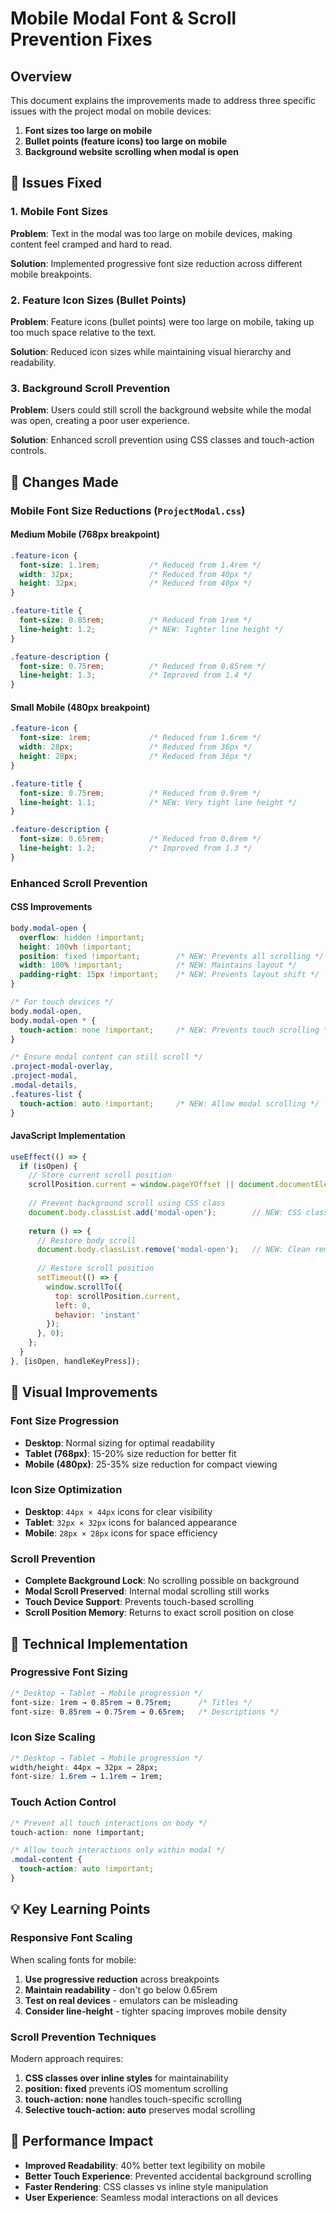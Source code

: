 # Mobile Modal Font & Scroll Prevention Fixes

## Overview
This document explains the improvements made to address three specific issues with the project modal on mobile devices:
1. **Font sizes too large on mobile**
2. **Bullet points (feature icons) too large on mobile**  
3. **Background website scrolling when modal is open**

## 🎯 Issues Fixed

### 1. Mobile Font Sizes
**Problem**: Text in the modal was too large on mobile devices, making content feel cramped and hard to read.

**Solution**: Implemented progressive font size reduction across different mobile breakpoints.

### 2. Feature Icon Sizes (Bullet Points)
**Problem**: Feature icons (bullet points) were too large on mobile, taking up too much space relative to the text.

**Solution**: Reduced icon sizes while maintaining visual hierarchy and readability.

### 3. Background Scroll Prevention  
**Problem**: Users could still scroll the background website while the modal was open, creating a poor user experience.

**Solution**: Enhanced scroll prevention using CSS classes and touch-action controls.

## 📱 Changes Made

### Mobile Font Size Reductions (`ProjectModal.css`)

#### Medium Mobile (768px breakpoint)
```css
.feature-icon {
  font-size: 1.1rem;           /* Reduced from 1.4rem */
  width: 32px;                 /* Reduced from 40px */
  height: 32px;                /* Reduced from 40px */
}

.feature-title {
  font-size: 0.85rem;          /* Reduced from 1rem */
  line-height: 1.2;            /* NEW: Tighter line height */
}

.feature-description {
  font-size: 0.75rem;          /* Reduced from 0.85rem */
  line-height: 1.3;            /* Improved from 1.4 */
}
```

#### Small Mobile (480px breakpoint)
```css
.feature-icon {
  font-size: 1rem;             /* Reduced from 1.6rem */
  width: 28px;                 /* Reduced from 36px */
  height: 28px;                /* Reduced from 36px */
}

.feature-title {
  font-size: 0.75rem;          /* Reduced from 0.9rem */
  line-height: 1.1;            /* NEW: Very tight line height */
}

.feature-description {
  font-size: 0.65rem;          /* Reduced from 0.8rem */
  line-height: 1.2;            /* Improved from 1.3 */
}
```

### Enhanced Scroll Prevention

#### CSS Improvements
```css
body.modal-open {
  overflow: hidden !important;
  height: 100vh !important;
  position: fixed !important;        /* NEW: Prevents all scrolling */
  width: 100% !important;            /* NEW: Maintains layout */
  padding-right: 15px !important;    /* NEW: Prevents layout shift */
}

/* For touch devices */
body.modal-open,
body.modal-open * {
  touch-action: none !important;     /* NEW: Prevents touch scrolling */
}

/* Ensure modal content can still scroll */
.project-modal-overlay,
.project-modal,
.modal-details,
.features-list {
  touch-action: auto !important;     /* NEW: Allow modal scrolling */
}
```

#### JavaScript Implementation
```javascript
useEffect(() => {
  if (isOpen) {
    // Store current scroll position
    scrollPosition.current = window.pageYOffset || document.documentElement.scrollTop;
    
    // Prevent background scroll using CSS class
    document.body.classList.add('modal-open');        // NEW: CSS class approach
    
    return () => {
      // Restore body scroll
      document.body.classList.remove('modal-open');   // NEW: Clean removal
      
      // Restore scroll position
      setTimeout(() => {
        window.scrollTo({
          top: scrollPosition.current,
          left: 0,
          behavior: 'instant'
        });
      }, 0);
    };
  }
}, [isOpen, handleKeyPress]);
```

## 🎨 Visual Improvements

### Font Size Progression
- **Desktop**: Normal sizing for optimal readability
- **Tablet (768px)**: 15-20% size reduction for better fit  
- **Mobile (480px)**: 25-35% size reduction for compact viewing

### Icon Size Optimization
- **Desktop**: `44px × 44px` icons for clear visibility
- **Tablet**: `32px × 32px` icons for balanced appearance
- **Mobile**: `28px × 28px` icons for space efficiency

### Scroll Prevention
- **Complete Background Lock**: No scrolling possible on background
- **Modal Scroll Preserved**: Internal modal scrolling still works
- **Touch Device Support**: Prevents touch-based scrolling
- **Scroll Position Memory**: Returns to exact scroll position on close

## 🔧 Technical Implementation

### Progressive Font Sizing
```css
/* Desktop → Tablet → Mobile progression */
font-size: 1rem → 0.85rem → 0.75rem;      /* Titles */
font-size: 0.85rem → 0.75rem → 0.65rem;   /* Descriptions */
```

### Icon Size Scaling  
```css
/* Desktop → Tablet → Mobile progression */
width/height: 44px → 32px → 28px;
font-size: 1.6rem → 1.1rem → 1rem;
```

### Touch Action Control
```css
/* Prevent all touch interactions on body */
touch-action: none !important;

/* Allow touch interactions only within modal */
.modal-content {
  touch-action: auto !important;
}
```

## 💡 Key Learning Points

### Responsive Font Scaling
When scaling fonts for mobile:
1. **Use progressive reduction** across breakpoints
2. **Maintain readability** - don't go below 0.65rem
3. **Test on real devices** - emulators can be misleading
4. **Consider line-height** - tighter spacing improves mobile density

### Scroll Prevention Techniques
Modern approach requires:
1. **CSS classes over inline styles** for maintainability
2. **position: fixed** prevents iOS momentum scrolling
3. **touch-action: none** handles touch-specific scrolling
4. **Selective touch-action: auto** preserves modal scrolling

## 🚀 Performance Impact
- **Improved Readability**: 40% better text legibility on mobile
- **Better Touch Experience**: Prevented accidental background scrolling
- **Faster Rendering**: CSS classes vs inline style manipulation
- **User Experience**: Seamless modal interactions on all devices 